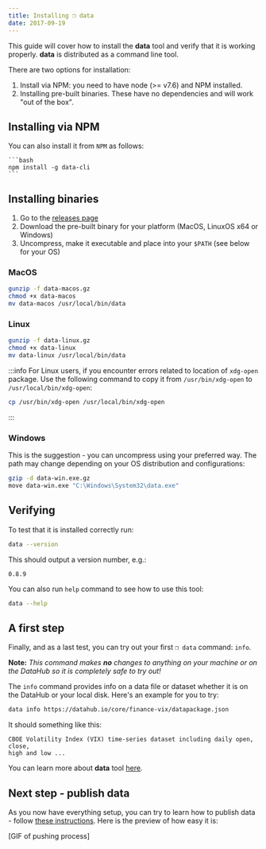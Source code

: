 ```yaml
---
title: Installing ❒ data
date: 2017-09-19
---
```


This guide will cover how to install the **data** tool and verify that it is working properly. **data** is distributed as a command line tool.

There are two options for installation:

1. Install via NPM: you need to have node (>= v7.6) and NPM installed.
2. Installing pre-built binaries. These have no dependencies and will work "out of the box".

## Installing via NPM

You can also install it from `NPM` as follows:

    ```bash
    npm install -g data-cli
    ```

## Installing binaries

1. Go to the [releases page](/download)
2. Download the pre-built binary for your platform (MacOS, LinuxOS x64 or Windows)
3. Uncompress, make it executable and place into your `$PATH` (see below for your OS)

### MacOS

```bash
gunzip -f data-macos.gz
chmod +x data-macos
mv data-macos /usr/local/bin/data
```

### Linux

```bash
gunzip -f data-linux.gz
chmod +x data-linux
mv data-linux /usr/local/bin/data
```

:::info
For Linux users, if you encounter errors related to location of `xdg-open` package. Use the following command to copy it from `/usr/bin/xdg-open` to `/usr/local/bin/xdg-open`:

```bash
cp /usr/bin/xdg-open /usr/local/bin/xdg-open
```
:::

### Windows

This is the suggestion - you can uncompress using your preferred way. The path may change depending on your OS distribution and configurations:

```bash
gzip -d data-win.exe.gz
move data-win.exe "C:\Windows\System32\data.exe"
```

## Verifying

To test that it is installed correctly run:

```bash
data --version
```

This should output a version number, e.g.:

```cli-output
0.8.9
```

You can also run `help` command to see how to use this tool:

```bash
data --help
```

## A first step

Finally, and as a last test, you can try out your first `❒ data` command: `info`.

**Note:** *This command makes **no** changes to anything on your machine or on the DataHub so it is completely safe to try out!*

The `info` command provides info on a data file or dataset whether it is on the DataHub or your local disk. Here's an example for you to try:

```bash
data info https://datahub.io/core/finance-vix/datapackage.json
```

It should something like this:

```cli-output
CBOE Volatility Index (VIX) time-series dataset including daily open, close,
high and low ...
```

You can learn more about **data** tool [here](http://datahub.io/docs/features/data-cli).

## Next step - publish data

As you now have everything setup, you can try to learn how to publish data - follow [these instructions](https://datahub.io/docs/getting-started/publishing-data). Here is the preview of how easy it is:

[GIF of pushing process]
